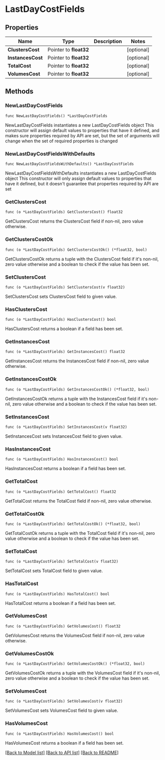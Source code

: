 # LastDayCostFields

## Properties

Name | Type | Description | Notes
------------ | ------------- | ------------- | -------------
**ClustersCost** | Pointer to **float32** |  | [optional] 
**InstancesCost** | Pointer to **float32** |  | [optional] 
**TotalCost** | Pointer to **float32** |  | [optional] 
**VolumesCost** | Pointer to **float32** |  | [optional] 

## Methods

### NewLastDayCostFields

`func NewLastDayCostFields() *LastDayCostFields`

NewLastDayCostFields instantiates a new LastDayCostFields object
This constructor will assign default values to properties that have it defined,
and makes sure properties required by API are set, but the set of arguments
will change when the set of required properties is changed

### NewLastDayCostFieldsWithDefaults

`func NewLastDayCostFieldsWithDefaults() *LastDayCostFields`

NewLastDayCostFieldsWithDefaults instantiates a new LastDayCostFields object
This constructor will only assign default values to properties that have it defined,
but it doesn't guarantee that properties required by API are set

### GetClustersCost

`func (o *LastDayCostFields) GetClustersCost() float32`

GetClustersCost returns the ClustersCost field if non-nil, zero value otherwise.

### GetClustersCostOk

`func (o *LastDayCostFields) GetClustersCostOk() (*float32, bool)`

GetClustersCostOk returns a tuple with the ClustersCost field if it's non-nil, zero value otherwise
and a boolean to check if the value has been set.

### SetClustersCost

`func (o *LastDayCostFields) SetClustersCost(v float32)`

SetClustersCost sets ClustersCost field to given value.

### HasClustersCost

`func (o *LastDayCostFields) HasClustersCost() bool`

HasClustersCost returns a boolean if a field has been set.

### GetInstancesCost

`func (o *LastDayCostFields) GetInstancesCost() float32`

GetInstancesCost returns the InstancesCost field if non-nil, zero value otherwise.

### GetInstancesCostOk

`func (o *LastDayCostFields) GetInstancesCostOk() (*float32, bool)`

GetInstancesCostOk returns a tuple with the InstancesCost field if it's non-nil, zero value otherwise
and a boolean to check if the value has been set.

### SetInstancesCost

`func (o *LastDayCostFields) SetInstancesCost(v float32)`

SetInstancesCost sets InstancesCost field to given value.

### HasInstancesCost

`func (o *LastDayCostFields) HasInstancesCost() bool`

HasInstancesCost returns a boolean if a field has been set.

### GetTotalCost

`func (o *LastDayCostFields) GetTotalCost() float32`

GetTotalCost returns the TotalCost field if non-nil, zero value otherwise.

### GetTotalCostOk

`func (o *LastDayCostFields) GetTotalCostOk() (*float32, bool)`

GetTotalCostOk returns a tuple with the TotalCost field if it's non-nil, zero value otherwise
and a boolean to check if the value has been set.

### SetTotalCost

`func (o *LastDayCostFields) SetTotalCost(v float32)`

SetTotalCost sets TotalCost field to given value.

### HasTotalCost

`func (o *LastDayCostFields) HasTotalCost() bool`

HasTotalCost returns a boolean if a field has been set.

### GetVolumesCost

`func (o *LastDayCostFields) GetVolumesCost() float32`

GetVolumesCost returns the VolumesCost field if non-nil, zero value otherwise.

### GetVolumesCostOk

`func (o *LastDayCostFields) GetVolumesCostOk() (*float32, bool)`

GetVolumesCostOk returns a tuple with the VolumesCost field if it's non-nil, zero value otherwise
and a boolean to check if the value has been set.

### SetVolumesCost

`func (o *LastDayCostFields) SetVolumesCost(v float32)`

SetVolumesCost sets VolumesCost field to given value.

### HasVolumesCost

`func (o *LastDayCostFields) HasVolumesCost() bool`

HasVolumesCost returns a boolean if a field has been set.


[[Back to Model list]](../README.md#documentation-for-models) [[Back to API list]](../README.md#documentation-for-api-endpoints) [[Back to README]](../README.md)


